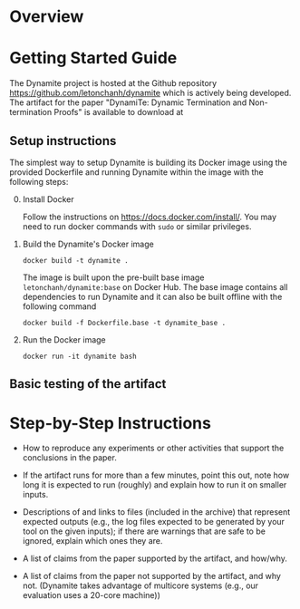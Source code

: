 # Overview

# Getting Started Guide

The Dynamite project is hosted at the Github repository https://github.com/letonchanh/dynamite which is actively being developed. The artifact for the paper "DynamiTe: Dynamic Termination and Non-termination Proofs" is available to download at 

## Setup instructions

The simplest way to setup Dynamite is building its Docker image using the provided Dockerfile and running Dynamite within the image with the following steps:

0. Install Docker

    Follow the instructions on https://docs.docker.com/install/. You may need to run docker commands with `sudo` or similar privileges.

1. Build the Dynamite's Docker image
    ```
    docker build -t dynamite .
    ```
    The image is built upon the pre-built base image `letonchanh/dynamite:base` on Docker Hub. The base image contains all dependencies to run Dynamite and it can also be built offline with the following command
    ```
    docker build -f Dockerfile.base -t dynamite_base .
    ```
    
2. Run the Docker image
    ```
    docker run -it dynamite bash
    ```

## Basic testing of the artifact

# Step-by-Step Instructions

- How to reproduce any experiments or other activities that support the conclusions in the paper.

- If the artifact runs for more than a few minutes, point this out, note how long it is expected to run (roughly) and explain how to run it on smaller inputs.

- Descriptions of and links to files (included in the archive) that represent expected outputs (e.g., the log files expected to be generated by your tool on the given inputs); if there are warnings that are safe to be ignored, explain which ones they are.

- A list of claims from the paper supported by the artifact, and how/why.

- A list of claims from the paper not supported by the artifact, and why not. (Dynamite takes advantage of multicore systems (e.g., our evaluation uses a 20-core machine))
